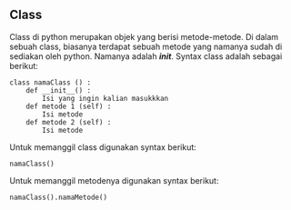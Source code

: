 ## Class

Class di python merupakan objek yang berisi metode-metode. Di dalam sebuah class, biasanya terdapat sebuah metode yang namanya sudah di sediakan oleh python. Namanya adalah **_init_**. Syntax class adalah sebagai berikut:
```
class namaClass () :
    def __init__() :
        Isi yang ingin kalian masukkkan
    def metode 1 (self) :
        Isi metode
    def metode 2 (self) :
        Isi metode
```

Untuk memanggil class digunakan syntax berikut:
```
namaClass()
```

Untuk memanggil metodenya digunakan syntax berikut:
```
namaClass().namaMetode()
```

